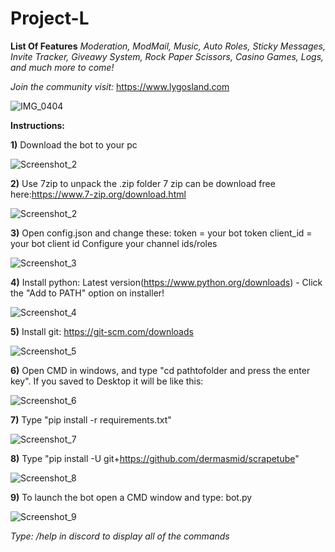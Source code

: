 # Project-L

**List Of Features**
*Moderation, ModMail, Music, Auto Roles, Sticky Messages,  Invite Tracker, Giveawy System, Rock Paper Scissors, Casino Games, Logs, and much more to come!* 

*Join the community visit:* https://www.lygosland.com

![IMG_0404](https://github.com/Sir-lygophobia/Project-L/assets/143434121/db4aee20-92e6-4c81-ae1b-247bd9b78dd4)

**Instructions:**

**1)** Download the bot to your pc

![Screenshot_2](https://github.com/Sir-lygophobia/Project-L/assets/143434121/a0065b69-f250-487a-bb9b-4513be044f1f)

**2)** Use 7zip to unpack the .zip folder 7 zip can be download free here:https://www.7-zip.org/download.html

![Screenshot_2](https://github.com/Sir-lygophobia/Project-L/assets/143434121/7ac50583-849f-4bd2-b018-1b1268af6fc8)

**3)** Open config.json and change these:
token = your bot token
client_id = your bot client id
Configure your channel ids/roles

![Screenshot_3](https://github.com/Sir-lygophobia/Project-L/assets/143434121/258903a6-1cd7-40f7-a138-c1a7dba114fc)


**4)** Install python: Latest version(https://www.python.org/downloads) - Click the "Add to PATH" option on installer!

![Screenshot_4](https://github.com/Sir-lygophobia/Project-L/assets/143434121/362dd9bb-a3df-4cbb-a429-17c1936ee249)

**5)** Install git: https://git-scm.com/downloads

![Screenshot_5](https://github.com/Sir-lygophobia/Project-L/assets/143434121/e5c00c42-69cf-4ee7-810d-3e6dff731195)

**6)** Open CMD in windows, and type "cd pathtofolder and press the enter key". If you saved to Desktop it will be like this:

![Screenshot_6](https://github.com/Sir-lygophobia/Project-L/assets/143434121/525c7377-716b-4999-a11b-98e3ea270cac)

**7)** Type "pip install -r requirements.txt" 

![Screenshot_7](https://github.com/Sir-lygophobia/Project-L/assets/143434121/4f321d25-258f-4d1e-a324-7ac8662495b3)

**8)** Type "pip install -U git+https://github.com/dermasmid/scrapetube"

![Screenshot_8](https://github.com/Sir-lygophobia/Project-L/assets/143434121/9bc22993-d3d5-464b-9a88-5766f4ab8641)

**9)** To launch the bot open a CMD window and type: bot.py

![Screenshot_9](https://github.com/Sir-lygophobia/Project-L/assets/143434121/e4f79345-3d6a-4bac-ab4a-e9ad10e81af3)

*Type: /help in discord to display all of the commands*
